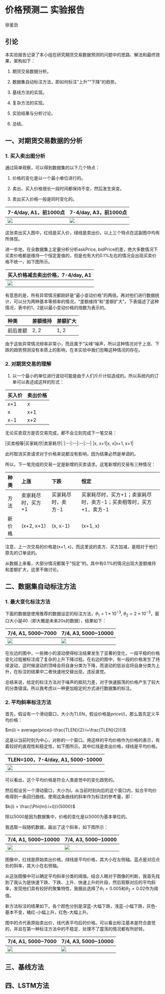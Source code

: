 # 价格预测二 实验报告

徐鉴劲

## 引论

本实验报告记录了本小组在研究期货交易数据预测的问题中的思路、解法和最终效果，架构如下：

1. 期货交易数据分析。

2. 数据集自动标注方法，即如何标注“上升”“下降”的趋势。

3. 基线方法的实现。

4. 复杂方法的实现。

5. 实验结果与分析讨论。

6. 总结。

## 一、对期货交易数据的分析

### 1. 买入卖出图分析

通过简单观察，可以得到数据集的以下几个特点：

1. 价格的变化是以一个最小单位进行的。

2. 卖出、买入价格很长一段时间都保持不变，然后发生突变。

3. 卖出买入价格一般是同时变化的。

|7-4/day, A1，前1000点|7-4/day, A3，前1000点|
|:--|:--|
|![](re/A1_askPrice1_bidPrice1_0_1000.png)|![](re/A3_askPrice1_bidPrice1_0_1000.png)|

这张卖出买入图中，红线是买入价，绿线是卖出价。以上三个特点在这副图中均有所体现。

进一步地，在全数据集上定量分析分析askPrice, bidPrice的差，绝大多数情况下买卖价格都是维持一个恒定差值的，但是也有大约0.1%左右的情况会出现买卖价格不统一，如下图所示。

|买入价格减去卖出价格，7-4/day, A1|
|:--|
|![](re/A1_diff_askPrice1_bidPrice1.png)|

有意思的是，所有异常情况都刚好是“最小变动价格”的两倍。再对他们进行数据统计，可以分为两种基本等频率的情况，“差额维持”和“差额扩大”。下表描述了这种情况，表中的1，2是以最小变动价格的倍数为表示的。

|种类|差额维持|差额扩大|
|:--|:--|:--|
|前后差额|2, 2|1, 2|

由于这些异常情况频率非常小，而且属于“尖峰”噪声，所以这种情况对于上涨、下跌的趋势预测没有本质上的影响，在本实验中我们忽略这种情况的存在。

### 2. 对期货交易的理解

1. 以一个最小的单位进行波动可能是由于人们斤斤计较造成的。所以系统内的订单可以表述成这样的形式：

|买入价|卖出价格|
|:--|:--|
|x+1|x|
|x|x+1|
|x-1|x+2|

无论买卖双方是否交易完成，都不会立刻完成下一笔交易：

|买卖相等|买家耗尽|卖家耗尽|
|:--|:--|:--|:--|
|x, x+1|x, x|x+1, x+1|

此时取消买卖请求对于价格来说都没有影响，因为结果必然是单调的。

所以，下一笔完成的交易一定是新增的买卖请求。这笔新增的交易有三种情况：

|种类|上涨|下跌|恒定|
|:--|:--|:--|:--|
|方法|卖家耗尽时，买方+1|买家耗尽时，卖方-1|买家耗尽时，买方+1；卖家耗尽时，卖方-1；买卖相等时，买方+1，卖方-1|
|新价格|(x+2, x+1)|(x, x-1)|(x+1, x)|

注意，上一次交易的价格是(x+1, x)，而这里说的卖方、买方加减，是相对于他们原先的订单说的。

从数据上来看，大部分情况都属于“恒定”的。其中有0.1%的情况出现大差额维持和差额扩大，这里不做讨论。

## 二、数据集自动标注方法

### 1. 最大变化标注方法

下面的数据是使用推荐的数据设定的标注方法，$\theta_1 = 1 \times 10^{-3}$, $\theta_2 = 2 \times 10^{-3}$，窗口大小是40（即大概是未来20s的数据），结果如下：

|7/4, A1, 5000~7000|7/4, A3, 5000~10000|
|:--|:--|
|![](re/A1label_maxdiff.png)|![](re/A3label_maxdiff.png)|

在左边的图中，一些微小的波动使得标注结果发生了显著的变化，一段平稳的价格变化过程被标注成了复杂的上升下降过程。在右边的图中，有一段的价格发生了持续波动，这时候波动的顶峰会将自身分类为下降，而波动的低谷会将自身分类为上升，在标注的结果中二者快速地交替出现，违反直觉。

总结来说，给定的标注方法对于噪声的抵抗力差，对于快速振荡的价格产生了较大的分类错误。所以我考虑以一种更加稳定的方式进行数据集的标注。

### 2. 平均斜率标注方法

首先，假设有一个滑动窗口，大小为TLEN，假设价格是$price(i)$，那么首先定义平均价格：

$m(i) = average(price(i-\frac{TLEN}{2}:i+\frac{TLEN}{2}))$

这是以当前时刻为中心，对称的一个窗口。用这样的平均价格作为价格的表示，有着较好的直观性和稳定性，如下图所示。其中红线是卖出价格，绿线是平均价格。

|TLEN=100，7-4/day, A1, 5000-10000|
|:--|
|![](re/A1_bidPrice1_meanPrice100_5000_10000.png)|

可以看出，这个平均价格是符合人类直觉中的变化趋势的。

然后假设另一个滑动窗口，大小为$l$。从当前时刻向后的这个窗口内，拟合平均价格得到一条回归曲线，使用这条曲线的斜率作为标注的参考量，即：

$k(i) = \frac{\Phi(m(i:i+l))}{5000}$

除以5000是因为数据集中，价格的变化是以5000为基本单位的。

我选取一段随机数据，画出了这个斜率，如下图所示：

|7/4, A1, 5000~10000|7/4, A3, 5000~10000|
|:--|:--|
|![](re/A1_bidPrice1_meanPrice100_slopePrice40_5000_10000.png)|![](re/A3_bidPrice1_meanPrice100_slopePrice40_5000_10000.png)|

图像中，红线是原始卖出价格，绿线是平均价格，其大小在左侧轴。蓝点是对应点处的斜率，其大小在右侧轴。

从这张图像中可以确定平均斜率分类的阈值。结合人眼对于图像的判断，我首先找到了我认为是快速下跌、下跌、上升、快速上升的片段，然后观察对应的平均斜率，发现他们具有较好的聚集特性，我据此选择了$\theta_1 = 0.005$和$\theta_2 = 0.02$作为阈值。

新方法标注的结果如下。各个颜色分别是深蓝-大幅下跌，浅蓝-小幅下跌，灰色-基本不变，橘红-小幅上升，红色-大幅上升。

图中的点代表原始卖出价，线代表平均后的价格。可以看出标注基本是符合直觉的，并且在第一种标注方法中的不稳定、处理不了震荡的情况都有所好转。

|7/4, A1, 5000~7000|7/4, A3, 5000~10000|
|:--|:--|
|![](re/A1label_slope.png)|![](re/A3label_slope.png)|

## 三、基线方法

## 四、LSTM方法